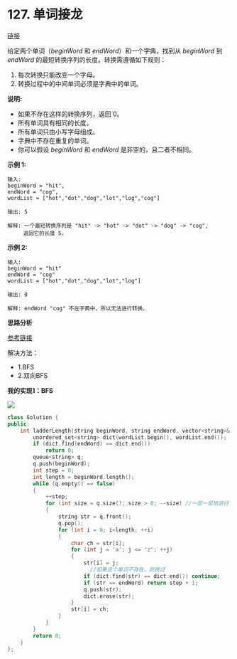 # 127. 单词接龙

[链接](https://leetcode-cn.com/problems/word-ladder/description/)

给定两个单词（*beginWord* 和 *endWord*）和一个字典，找到从 *beginWord* 到 *endWord* 的最短转换序列的长度。转换需遵循如下规则：

1. 每次转换只能改变一个字母。
2. 转换过程中的中间单词必须是字典中的单词。

**说明:**

- 如果不存在这样的转换序列，返回 0。
- 所有单词具有相同的长度。
- 所有单词只由小写字母组成。
- 字典中不存在重复的单词。
- 你可以假设 *beginWord* 和 *endWord* 是非空的，且二者不相同。

**示例 1:**

```
输入:
beginWord = "hit",
endWord = "cog",
wordList = ["hot","dot","dog","lot","log","cog"]

输出: 5

解释: 一个最短转换序列是 "hit" -> "hot" -> "dot" -> "dog" -> "cog",
     返回它的长度 5。
```

**示例 2:**

```
输入:
beginWord = "hit"
endWord = "cog"
wordList = ["hot","dot","dog","lot","log"]

输出: 0

解释: endWord "cog" 不在字典中，所以无法进行转换。
```

**思路分析**

[参考链接](https://github.com/arkingc/leetcode/blob/master/127.Word%20Ladder/README.md)

解决方法：

- 1.BFS
- 2.双向BFS

**我的实现1：BFS**

![](https://github.com/arkingc/leetcode/raw/master/img/127-1.png) 

```c++
class Solution {
public:
	int ladderLength(string beginWord, string endWord, vector<string>& wordList) {
		unordered_set<string> dict(wordList.begin(), wordList.end());
		if (dict.find(endWord) == dict.end())
			return 0;
		queue<string> q;
		q.push(beginWord);
		int step = 0;
		int length = beginWord.length();
		while (q.empty() == false)
		{
			++step;
			for (int size = q.size(); size > 0; --size) //一层一层地进行
			{
				string str = q.front();
				q.pop();
				for (int i = 0; i<length; ++i)
				{
					char ch = str[i];
					for (int j = 'a'; j <= 'z'; ++j)
					{
						str[i] = j;
                          //如果这个单词不存在，则跳过
						if (dict.find(str) == dict.end()) continue;
						if (str == endWord) return step + 1;
						q.push(str);
						dict.erase(str);
					}
					str[i] = ch;
				}
			}
		}
		return 0;
	}
};
```


